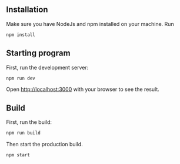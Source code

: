 ## Installation

Make sure you have NodeJs and npm installed on your machine.
Run

```bash
npm install
```

## Starting program

First, run the development server:

```bash
npm run dev
```

Open [http://localhost:3000](http://localhost:3000) with your browser to see the result.

## Build

First, run the build:

```bash
npm run build
```

Then start the production build.

```bash
npm start
```
